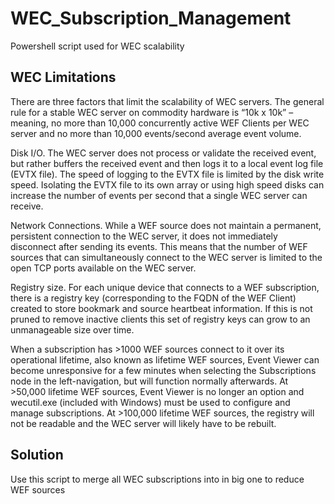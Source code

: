 # WEC_Subscription_Management
Powershell script used for WEC scalability

## WEC Limitations

There are three factors that limit the scalability of WEC servers. The general rule for a stable WEC server on commodity hardware is “10k x 10k” – meaning, no more than 10,000 concurrently active WEF Clients per WEC server and no more than 10,000 events/second average event volume.

Disk I/O. The WEC server does not process or validate the received event, but rather buffers the received event and then logs it to a local event log file (EVTX file). The speed of logging to the EVTX file is limited by the disk write speed. Isolating the EVTX file to its own array or using high speed disks can increase the number of events per second that a single WEC server can receive.

Network Connections. While a WEF source does not maintain a permanent, persistent connection to the WEC server, it does not immediately disconnect after sending its events. This means that the number of WEF sources that can simultaneously connect to the WEC server is limited to the open TCP ports available on the WEC server.

Registry size. For each unique device that connects to a WEF subscription, there is a registry key (corresponding to the FQDN of the WEF Client) created to store bookmark and source heartbeat information. If this is not pruned to remove inactive clients this set of registry keys can grow to an unmanageable size over time.

When a subscription has >1000 WEF sources connect to it over its operational lifetime, also known as lifetime WEF sources, Event Viewer can become unresponsive for a few minutes when selecting the Subscriptions node in the left-navigation, but will function normally afterwards.
At >50,000 lifetime WEF sources, Event Viewer is no longer an option and wecutil.exe (included with Windows) must be used to configure and manage subscriptions.
At >100,000 lifetime WEF sources, the registry will not be readable and the WEC server will likely have to be rebuilt.

## Solution

Use this script to merge all WEC subscriptions into in big one to reduce WEF sources
